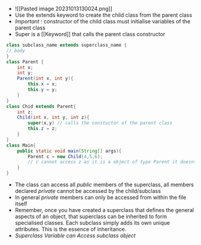 - ![[Pasted image 20231013130024.png]]
- Use the extends keyword to create the child class from the parent class 
-  *Important* : constructor of the child class must initialise variables of the parent class
-  Super is a [[Keyword]] that calls the parent class constructor 
```java 
class subclass_name extends superclass_name {
// body 
}
class Parent {
	int x;
	int y;
	Parent(int x, int y){
		this.x = x;
		this.y = y;
	}
}
class Chid extends Parent{
	int z;
	Child(int x, int y, int z){
		super(x,y) // calls the constuctor of the parent class 
		this.z = z;
	}
}
class Main{
	public static void main(String[] args){
		Parent c = new Child(4,5,6);
		// c cannot access z as it is a object of type Parent it doesnt have access to the z variable in subclass child 
	}
}
```
- The class can access all *public* members of the superclass, all members declared *private* cannot be accessed by the child/subclass 
- In general *private* members can only be accessed from within the file itself
- Remember, once you have created a superclass that defines the general aspects of an object, that superclass can be inherited to form specialised classes. Each subclass simply adds its own unique attributes. This is the essence of inheritance.
- *Superclass Variable can Access subclass object*
